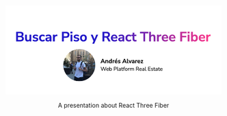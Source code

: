 <p align="center">
  <img alt="logo" src="/public/images/cover.png" width="620">
</p>

<p align="center">
  A presentation about React Three Fiber
</p>
